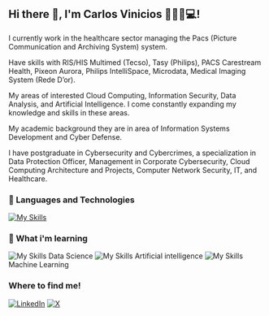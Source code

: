 ## Hi there 👋, I'm Carlos Vinicios 👨🏻‍💻💻!

I currently work in the healthcare sector managing the Pacs (Picture Communication and Archiving System) system.

Have skills with RIS/HIS Multimed (Tecso), Tasy (Philips), PACS Carestream Health, Pixeon Aurora, Philips IntelliSpace, Microdata, Medical Imaging System (Rede D’or).

My areas of interested Cloud Computing, Information Security, Data Analysis, and Artificial Intelligence. I come constantly expanding my knowledge and skills in these areas.

My academic background they are in area of ​​Information Systems Development and Cyber ​​Defense.

I have postgraduate in Cybersecurity and Cybercrimes, a specialization in Data Protection Officer, Management in Corporate Cybersecurity, Cloud Computing Architecture and Projects, Computer Network Security, IT, and Healthcare.

### 🤖 Languages ​​and Technologies

[![My Skills](https://skillicons.dev/icons?i=azure,aws,linux,windows,docker,python,git,github)](https://skillicons.dev)


### 🤖 What i'm learning 
![My Skills](https://cdn-icons-png.flaticon.com/128/2351/2351422.png) Data Science ![My Skills](https://img.icons8.com/?size=80&id=86530&format=png) Artificial intelligence ![My Skills](https://img.icons8.com/?size=80&id=VP80lzm6vg7u&format=png)Machine Learning

### Where to find me!

[![LinkedIn](https://img.shields.io/badge/linkedin-%230077B5.svg?style=for-the-badge&logo=linkedin&logoColor=white)](https://www.linkedin.com/in/carlosviniciosferreira)
[![X](https://img.shields.io/badge/X-%23000000.svg?style=for-the-badge&logo=X&logoColor=white)](https://x.com/cvini1976)

##
